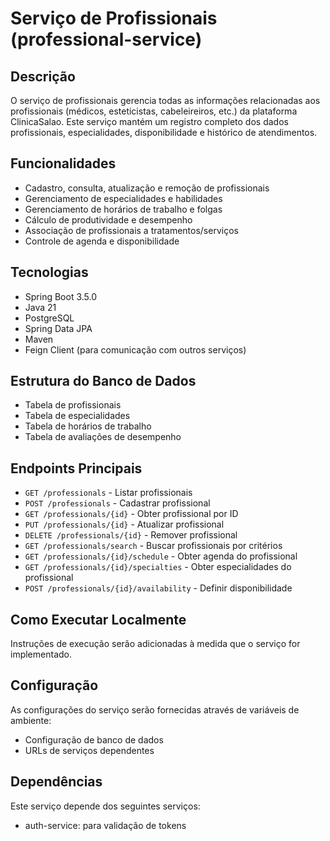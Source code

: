 # Serviço de Profissionais (professional-service)

## Descrição
O serviço de profissionais gerencia todas as informações relacionadas aos profissionais (médicos, esteticistas, cabeleireiros, etc.) da plataforma ClinicaSalao. Este serviço mantém um registro completo dos dados profissionais, especialidades, disponibilidade e histórico de atendimentos.

## Funcionalidades
- Cadastro, consulta, atualização e remoção de profissionais
- Gerenciamento de especialidades e habilidades
- Gerenciamento de horários de trabalho e folgas
- Cálculo de produtividade e desempenho
- Associação de profissionais a tratamentos/serviços
- Controle de agenda e disponibilidade

## Tecnologias
- Spring Boot 3.5.0
- Java 21
- PostgreSQL
- Spring Data JPA
- Maven
- Feign Client (para comunicação com outros serviços)

## Estrutura do Banco de Dados
- Tabela de profissionais
- Tabela de especialidades
- Tabela de horários de trabalho
- Tabela de avaliações de desempenho

## Endpoints Principais
- `GET /professionals` - Listar profissionais
- `POST /professionals` - Cadastrar profissional
- `GET /professionals/{id}` - Obter profissional por ID
- `PUT /professionals/{id}` - Atualizar profissional
- `DELETE /professionals/{id}` - Remover profissional
- `GET /professionals/search` - Buscar profissionais por critérios
- `GET /professionals/{id}/schedule` - Obter agenda do profissional
- `GET /professionals/{id}/specialties` - Obter especialidades do profissional
- `POST /professionals/{id}/availability` - Definir disponibilidade

## Como Executar Localmente
Instruções de execução serão adicionadas à medida que o serviço for implementado.

## Configuração
As configurações do serviço serão fornecidas através de variáveis de ambiente:
- Configuração de banco de dados
- URLs de serviços dependentes

## Dependências
Este serviço depende dos seguintes serviços:
- auth-service: para validação de tokens
